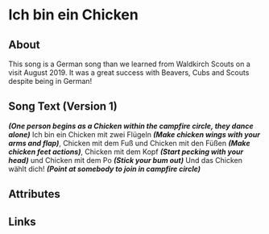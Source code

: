 # Ich bin ein Chicken

## About

This song is a German song than we learned from Waldkirch Scouts on a visit August 2019. It was a great success with Beavers, Cubs and Scouts despite being in German!

## Song Text (Version 1)

**_(One person begins as a Chicken within the campfire circle, they dance alone)_**
Ich bin ein Chicken mit zwei Flügeln **_(Make chicken wings with your arms and flap)_**,
Chicken mit dem Fuß und Chicken mit den Füßen **_(Make chicken feet actions)_**,
Chicken mit dem Kopf **_(Start pecking with your head)_** und Chicken mit dem Po **_(Stick your bum out)_**
Und das Chicken wählt dich! **_(Point at somebody to join in campfire circle)_**

## Attributes

## Links
